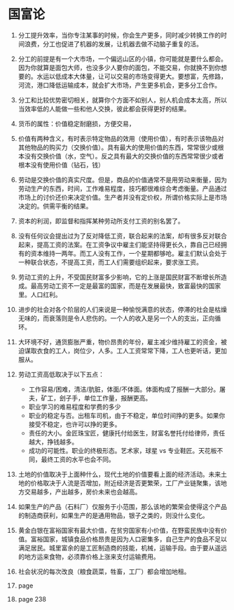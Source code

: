 # 国富论

1. 分工提升效率，当你专注某事的时候，你会生产更多，同时减少转换工作的时间浪费，分工也促进了机器的发展，让机器去做不动脑子重复的活。
2. 分工的前提是有一个大市场，一个偏远山区的小镇，你可能就是要什么都会。因为你就算是面包大师，也没多少人要你的面包，不能交易，你就换不到你想要的。水运以低成本大体量，让可以交易的市场变得更大。要想富，先修路，河流，港口降低运输成本，就会扩大市场，产生更多机会，更多分工合作。
3. 分工和比较优势密切相关，就算你个方面不如别人，别人机会成本太高，所以当效率低的人能做一些和他人交换，彼此都会获得更好的结果。
4. 货币的属性：价值稳定耐磨损，方便交易，
5. 价值有两种含义，有时表示特定物品的效用（使用价值），有时表示该物品对其他物品的购买力（交换价值）。具有最大的使用价值的东西，常常很少或根本没有交换价值（水，空气）。反之具有最大的交换价值的东西常常很少或者根本没有使用价值（钻石，钱）
6. 劳动是交换价值的真实尺度。但是，商品的价值通常不是用劳动来衡量，因为劳动生产的东西，时间，工作难易程度，技巧都很难综合考虑衡量。产品通过市场上的讨价还价来决定价值。生产者并没有定价权，所谓价格实际上是市场决定的。供需平衡的结果。
7. 资本的利润，即监督和指挥某种劳动所支付工资的别名罢了。
8. 没有任何议会提出过为了反对降低工资，联合起来的法案，却有很多反对联合起来，提高工资的法案。在工资争议中雇主们能坚持得更长久，靠自己已经拥有的资本维持一两年。而工人没有工作，一个星期都够呛。雇主们默认会处于一种联合状态，不提高工资，而工人们需要组织起来，要求涨工资。
9. 劳动工资的上升，不受国民财富多少影响，它的上涨是国民财富不断增长所造成。最高劳动工资不一定是最富的国家，而是在发展最快，致富最快的国家里。人口红利。
10. 进步的社会对各个阶层的人们来说是一种愉悦满意的状态，停滞的社会是枯燥无味的，而衰落则是令人悲伤的。一个人的收入是另一个人的支出，正向循环。
11. 大环境不好，通货膨胀严重，物价昂贵的年份，雇主减少维持雇工的资金，被迫谋取衣食的工人，岗位少，人多。工人工资常常下降，工人也更听话，更加服从。
12. 劳动工资高低取决于以下五点：
    - 工作容易/困难，清洁/肮脏，体面/不体面。体面构成了报酬一大部分。屠夫，矿工，刽子手，单位工作量，报酬更高。
    - 职业学习的难易程度和学费的多少
    - 职业的稳定与否。出租车司机，由于不稳定，单位时间挣的更多。如果你接受不稳定，也许可以挣的更多。
    - 责任的大小。金匠珠宝匠，健康托付给医生，财富名誉托付给律师，责任越大，挣钱越多。
    - 成功的可能性。职业的终极形态。艺术家，球星 vs 专业鞋匠。天花板不同，最终工资的水平也会不同。
13. 土地的价值取决于上面种什么，现代土地的价值要看上面的经济活动。未来土地的价格取决于人流是否增加，附近经济是否更繁荣，工厂产业链聚集，该地方交易越多，产出越多，房价未来也会越高。
14. 如果生产的产品（石料厂）仅服务于小范围，那么该地的繁荣会使得这个产品的制造商获利，如果生产的是通用物品，银子之类的，则没什么变化。
15. 黄金白银在富裕国家有最大价值，在贫穷国家有小价值，在野蛮民族中没有价值。富裕国家，城镇食品价格昂贵是因为人口密集多，自己生产的食品不足以满足居民。城里富余的是工匠制造商的技能，机械，运输手段。由于要从遥远的地方运来食物，必须靠价格上涨来支付运输费用。
16. 社会状况的每次改良（粮食蔬菜，牲畜，工厂）都会增加地租。




9. page 
10. page 238



